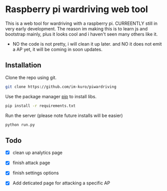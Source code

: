# Raspberry pi wardriving web tool

This is a web tool for wardriving with a raspberry pi. CURREENTLY still in very early development.
The reason im making this is to learn js and bootstrap mainly, plus it looks cool and i haven't seen 
many others like it. 

- NO the code is not pretty, i will clean it up later. and NO it does not emit a AP yet, it will be coming in soon updates.

## Installation

Clone the repo using git.
```bash
git clone https://github.com/im-kuro/piwardriving
```

Use the package manager [pip](https://pip.pypa.io/en/stable/) to install libs.
```bash
pip install -r requirements.txt
```

Run the server (please note future installs will be easier)
```bash
python run.py
```



## Todo
- [x] clean up analytics page
- [x] finish attack page
- [x] finish settings options
- [x] Add deticated page for attacking a specific AP



